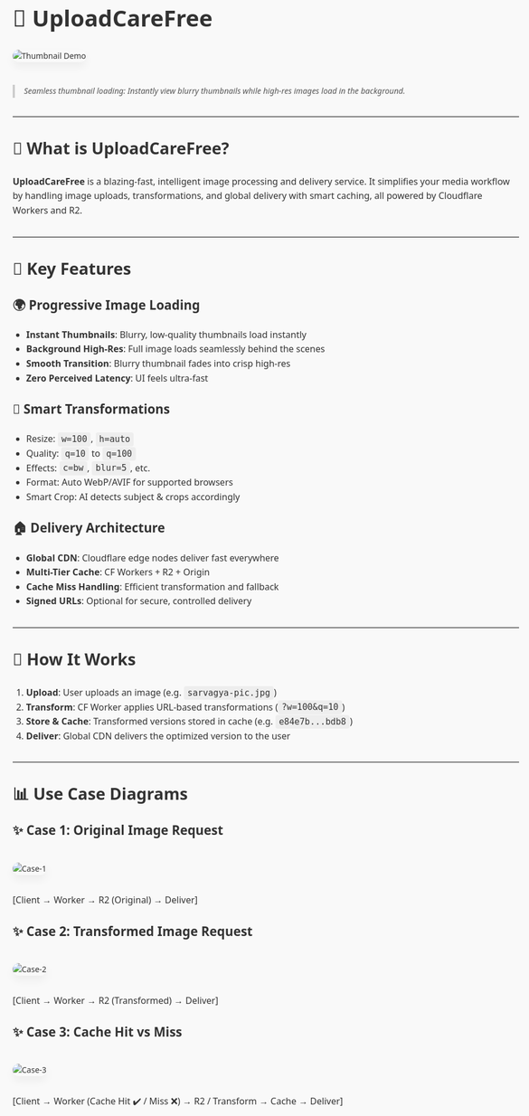 <!DOCTYPE html>
<html lang="en">
<head>
  <meta charset="UTF-8" />
  <meta name="viewport" content="width=device-width, initial-scale=1.0" />
  <title>UploadCareFree</title>
  <style>
    body {
      font-family: 'Segoe UI', Tahoma, Geneva, Verdana, sans-serif;
      background-color: #f9f9f9;
      color: #333;
      line-height: 1.6;
      margin: 0;
      padding: 2rem;
      max-width: 900px;
      margin-left: auto;
      margin-right: auto;
    }

    h1, h2, h3 {
      color: #111;
    }

    h1 {
      font-size: 2.5rem;
      margin-bottom: 0.5rem;
    }

    h2 {
      margin-top: 2rem;
      font-size: 1.8rem;
    }

    h3 {
      margin-top: 1.5rem;
      font-size: 1.4rem;
    }

    p, li {
      font-size: 1rem;
    }

    ul {
      padding-left: 1.5rem;
    }

    img {
      max-width: 100%;
      height: auto;
      border-radius: 12px;
      box-shadow: 0 8px 16px rgba(0,0,0,0.05);
      margin: 1rem 0;
      transition: transform 0.3s ease;
    }

    img:hover {
      transform: scale(1.02);
    }

    blockquote {
      font-style: italic;
      color: #555;
      border-left: 4px solid #ccc;
      padding-left: 1rem;
      margin: 1.5rem 0;
    }

    hr {
      border: none;
      border-top: 1px solid #ddd;
      margin: 2rem 0;
    }

    code {
      background-color: #eee;
      padding: 0.2rem 0.4rem;
      border-radius: 4px;
      font-size: 0.95rem;
    }
  </style>
</head>
<body>
  <h1>🚀 UploadCareFree</h1>

  <img src="https://pub-346c29ff168c445d97ca92055740a2ff.r2.dev/thumbnail-demo.gif" alt="Thumbnail Demo">
  <blockquote>Seamless thumbnail loading: Instantly view blurry thumbnails while high-res images load in the background.</blockquote>

  <hr />

  <h2>🧠 What is UploadCareFree?</h2>
  <p><strong>UploadCareFree</strong> is a blazing-fast, intelligent image processing and delivery service. It simplifies your media workflow by handling image uploads, transformations, and global delivery with smart caching, all powered by Cloudflare Workers and R2.</p>

  <hr />

  <h2>💪 Key Features</h2>

  <h3>🌍 Progressive Image Loading</h3>
  <ul>
    <li><strong>Instant Thumbnails</strong>: Blurry, low-quality thumbnails load instantly</li>
    <li><strong>Background High-Res</strong>: Full image loads seamlessly behind the scenes</li>
    <li><strong>Smooth Transition</strong>: Blurry thumbnail fades into crisp high-res</li>
    <li><strong>Zero Perceived Latency</strong>: UI feels ultra-fast</li>
  </ul>

  <h3>🔄 Smart Transformations</h3>
  <ul>
    <li>Resize: <code>w=100</code>, <code>h=auto</code></li>
    <li>Quality: <code>q=10</code> to <code>q=100</code></li>
    <li>Effects: <code>c=bw</code>, <code>blur=5</code>, etc.</li>
    <li>Format: Auto WebP/AVIF for supported browsers</li>
    <li>Smart Crop: AI detects subject & crops accordingly</li>
  </ul>

  <h3>🏠 Delivery Architecture</h3>
  <ul>
    <li><strong>Global CDN</strong>: Cloudflare edge nodes deliver fast everywhere</li>
    <li><strong>Multi-Tier Cache</strong>: CF Workers + R2 + Origin</li>
    <li><strong>Cache Miss Handling</strong>: Efficient transformation and fallback</li>
    <li><strong>Signed URLs</strong>: Optional for secure, controlled delivery</li>
  </ul>

  <hr />

  <h2>🤝 How It Works</h2>
  <ol>
    <li><strong>Upload</strong>: User uploads an image (e.g. <code>sarvagya-pic.jpg</code>)</li>
    <li><strong>Transform</strong>: CF Worker applies URL-based transformations (<code>?w=100&q=10</code>)</li>
    <li><strong>Store & Cache</strong>: Transformed versions stored in cache (e.g. <code>e84e7b...bdb8</code>)</li>
    <li><strong>Deliver</strong>: Global CDN delivers the optimized version to the user</li>
  </ol>

  <hr />

  <h2>📊 Use Case Diagrams</h2>

  <h3>✨ Case 1: Original Image Request</h3>
  <img src="https://pub-346c29ff168c445d97ca92055740a2ff.r2.dev/case-1.png" alt="Case-1">
  <p>[Client → Worker → R2 (Original) → Deliver]</p>

  <h3>✨ Case 2: Transformed Image Request</h3>
  <img src="https://pub-346c29ff168c445d97ca92055740a2ff.r2.dev/case-2.png" alt="Case-2">
  <p>[Client → Worker → R2 (Transformed) → Deliver]</p>

  <h3>✨ Case 3: Cache Hit vs Miss</h3>
  <img src="https://pub-346c29ff168c445d97ca92055740a2ff.r2.dev/case-3.png" alt="Case-3">
  <p>[Client → Worker (Cache Hit ✔️ / Miss ❌) → R2 / Transform → Cache → Deliver]</p>
</body>
</html>
